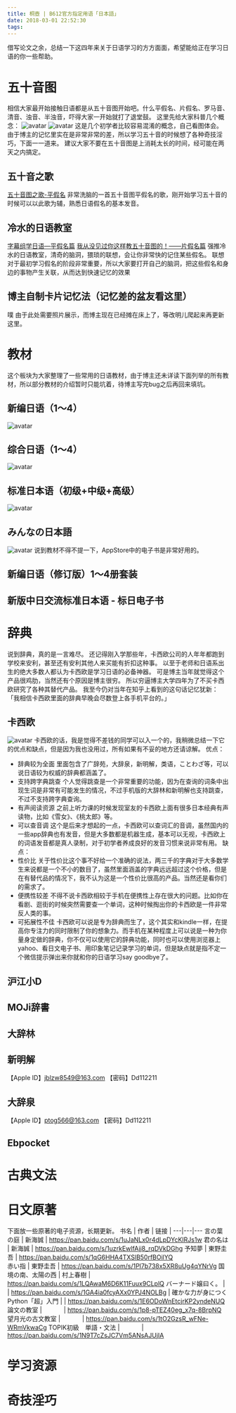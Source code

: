 ```yaml
---
title: 桐壺 | B612官方指定用语「日本語」
date: 2018-03-01 22:52:30
tags:
---
```

借写论文之余，总结一下这四年来关于日语学习的方方面面，希望能给正在学习日语的你一些帮助。
# 五十音图
相信大家最开始接触日语都是从五十音图开始吧。什么平假名、片假名、罗马音、清音、浊音、半浊音，吓得大家一开始就打了退堂鼓。
这里先给大家科普几个概念：
![avatar](http://m.qpic.cn/psb?/V10ZHE9M4DB6nN/fm4OEwtii6M*3MZImRew.g24Qi6xD2ps*9xF7AOhijg!/b/dAgBAAAAAAAA&bo=NARMAgAAAAADF0w!&rf=viewer_4)
![avatar](http://m.qpic.cn/psb?/V10ZHE9M4DB6nN/rK0SKkywukvKAoCejuybM2h*yMu3NJCEVgBw.CVOlM0!/b/dAQBAAAAAAAA&bo=LgRSAgAAAAADF0g!&rf=viewer_4)
这是几个初学者比较容易混淆的概念，自己看图体会。
由于博主的记忆里实在是非常非常的差，所以学习五十音的时候想了各种奇技淫巧，下面一一道来。
建议大家不要在五十音图是上消耗太长的时间，经可能在两天之内搞定。
## 五十音之歌
[五十音图之歌-平假名](https://www.bilibili.com/video/av14648349/?from=search&seid=1275516687299117994)
非常洗脑的一首五十音图平假名的歌，刚开始学习五十音的时候可以以此歌为辅，熟悉日语假名的基本发音。
## 冷水的日语教室
[字幕组学日语—平假名篇](https://www.bilibili.com/video/av6684694/?from=search&seid=1275516687299117994)
[我从没见过你这样教五十音图的！——片假名篇](https://www.bilibili.com/video/av6865959/?spm_id_from=333.338.recommend_report.1)
强推冷水的日语教室，清奇的脑洞，猥琐的联想，会让你非常快的记住某些假名。
联想对于最初学习假名的阶段非常重要，所以大家要打开自己的脑洞，把这些假名和身边的事物产生关联，从而达到快速记忆的效果
## 博主自制卡片记忆法（记忆差的盆友看这里）
噗 由于此处需要照片展示，而博主现在已经摊在床上了，等改明儿爬起来再更新这里。
# 教材
这个板块为大家整理了一些常用的日语教材，由于博主还未详读下面列举的所有教材，所以部分教材的介绍暂时只能坑着，待博主写完bug之后再回来填坑。
## 新编日语（1～4）
![avatar](https://d2rhekw5qr4gcj.cloudfront.net/img/400sqf/from/uploads/course_photos/12467804000170516121233.jpg)
## 综合日语（1～4）
![avatar](http://img3m7.ddimg.cn/6/27/23808417-1_w_1.jpg)
## 标准日本语（初级+中级+高级）
![avatar](http://img3m5.ddimg.cn/67/36/1018872625-1_w_1.jpg)
## みんなの日本語
![avatar](http://www.ecnbooks.com/images/a6/9787560094380.jpg)
说到教材不得不提一下，AppStore中的电子书是非常好用的。
## 新编日语（修订版）1～4册套装
## 新版中日交流标准日本语 - 标日电子书

# 辞典
说到辞典，真的是一言难尽。
还记得刚入学那些年，卡西欧公司的人年年都跑到学校来安利，甚至还有安利其他人来买能有折扣这种事。
以至于老师和日语系出生的绝大多数人都认为卡西欧是学习日语的必备神器。
可是博主当年就觉得这个产品很鸡肋，当然还有个原因是博主很穷。
所以穷逼博主大学四年为了不买卡西欧研究了各种其替代产品。
我至今仍对当年在知乎上看到的这句话记忆犹新：
「我相信卡西欧里面的辞典早晚会尽数登上各手机平台的。」
## 卡西欧
![avatar](http://m.qpic.cn/psb?/V10ZHE9M4DB6nN/AB2pH49m.No1AlRB*mLWLCcpnaP8k2JDwuy8e87eIac!/b/dJEAAAAAAAAA&bo=LAEsASwBLAERCT4!&rf=viewer_4)
卡西欧的话，我是觉得不差钱的同学可以入一个的，我稍微总结一下它的优点和缺点，但是因为我也没用过，所有如果有不妥的地方还请谅解。
优点：
* 辞典较为全面
里面包含了广辞苑，大辞泉，新明解，类语，ことわざ等，可以说日语较为权威的辞典都涵盖了。
* 支持跨字典跳查
个人觉得跳查是一个非常重要的功能，因为在查询的词条中出现生词是非常有可能发生的情况，不过手机版的大辞林和新明解也支持跳查，不过不支持跨字典查询。
* 有声阅读资源
之前上听力课的时候发现室友的卡西欧上面有很多日本经典有声读物，比如《雪女》、《桃太郎》等。
* 可以查音调
这个是后来才想起的一点，卡西欧可以查词汇的音调，虽然国内的一些app辞典也有发音，但是大多数都是机器生成，基本可以无视，卡西欧上的词语发音都是真人录制，对于初学者养成良好的发音习惯来说非常有用。
缺点：
* 性价比
关于性价比这个事不好给一个准确的说法，两三千的字典对于大多数学生来说都是一个不小的数目了，虽然里面涵盖的字典远远超过这个价格，但是在有替代品的情况下，我不认为这是一个性价比很高的产品。当然还是看你们的需求了。
* 便携性较差
不得不说卡西欧相较于手机在便携性上存在很大的问题。比如你在看剧、逛街的时候突然需要查一个单词，这种时候掏出你的卡西欧是一件非常反人类的事。
* 可拓展性不佳
卡西欧可以说是专为辞典而生了，这个其实和kindle一样，在提高你专注力的同时限制了你的想象力。而手机在某种程度上可以说是一种为你量身定做的辞典，你不仅可以使用它的辞典功能，同时也可以使用浏览器上yahoo、看日文电子书、用印象笔记记录学习的单词，但是缺点就是指不定一个微信提示弹出来你就和你的日语学习say goodbye了。
## 沪江小D
## MOJi辞書
## 大辞林

## 新明解
【Apple ID】jblzw8549@163.com
【密码】Dd112211
## 大辞泉
【Apple ID】ptog566@163.com
【密码】Dd112211
## Ebpocket

# 古典文法

# 日文原著
下面放一些原著的电子资源，长期更新。
 书名        | 作者    |  链接  |
---|---|---
 言の葉の庭        | 新海誠      |   https://pan.baidu.com/s/1uJaNLx0r4dLpDYcKIRJs1w 
 君の名は        | 新海誠      |   https://pan.baidu.com/s/1uzrkEwlfAjj8_rqDVkDGhg
予知夢        | 東野圭吾      |   https://pan.baidu.com/s/1qG6HHA4TXSlB50rfBOilYQ  
赤い指        | 東野圭吾      |   https://pan.baidu.com/s/1Pl7b738x5XR8uUg4qYNrVg 
国境の南、太陽の西        | 村上春樹      |   https://pan.baidu.com/s/1LQAwaM6D6K11Fuux9CLplQ 
バーナード嬢曰く。        |       |   https://pan.baidu.com/s/1GA4ia0fcyAXx0YPJ4NOLBg   |
確かな力が身につくPython「超」入門       |      |   https://pan.baidu.com/s/1E6ODoWnEtcjrKP2yndeNUQ  
論文の教室        | 　　　     |   https://pan.baidu.com/s/1p8-pTEZ40eg_x7q-8BrpNQ 
望月光の古文教室         | 　　　     |   https://pan.baidu.com/s/1tO2GzsR_wFNe-WRmVkwaCg
TOPIK初級　単語・文法        | 　　　     |   https://pan.baidu.com/s/1N9T7cZsJC7Vm5ANsAJUjIA



# 学习资源

# 奇技淫巧
